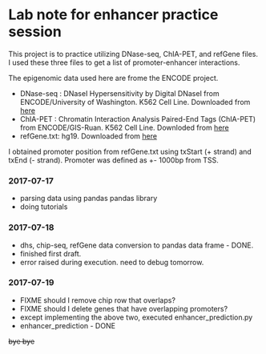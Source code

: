 # Lab note for enhancer practice session

This project is to practice utilizing DNase-seq, ChIA-PET, and refGene files. I used these three files to get a list of promoter-enhancer interactions.


The epigenomic data used here are frome the ENCODE project.
* DNase-seq : DNaseI Hypersensitivity by Digital DNaseI from ENCODE/University of Washington. K562 Cell Line. Downloaded from [here](http://hgdownload.soe.ucsc.edu/goldenPath/hg19/encodeDCC/wgEncodeUwDnase/wgEncodeUwDnaseK562RawDataRep1.fastq.gz)
* ChIA-PET : Chromatin Interaction Analysis Paired-End Tags (ChIA-PET) from ENCODE/GIS-Ruan. K562 Cell Line. Downloded from [here](http://hgdownload.soe.ucsc.edu/goldenPath/hg19/encodeDCC/wgEncodeGisChiaPet/wgEncodeGisChiaPetK562Pol2InteractionsRep1.bed.gz)
* refGene.txt: hg19. Downloaded from [here](http://hgdownload.soe.ucsc.edu/goldenPath/hg19/database/refGene.txt.gz)

I obtained promoter position from refGene.txt using txStart (+ strand) and txEnd (- strand). Promoter was defined as +- 1000bp from TSS.

### 2017-07-17
* parsing data using pandas pandas library
* doing tutorials


### 2017-07-18
* dhs, chip-seq, refGene data conversion to pandas data frame - DONE.
* finished first draft.
* error raised during execution. need to debug tomorrow.


### 2017-07-19
* FIXME should I remove chip row that overlaps?
* FIXME should I delete genes that have overlapping promoters?
* except implementing the above two, executed enhancer_prediction.py
* enhancer_prediction - DONE


~~bye bye~~

